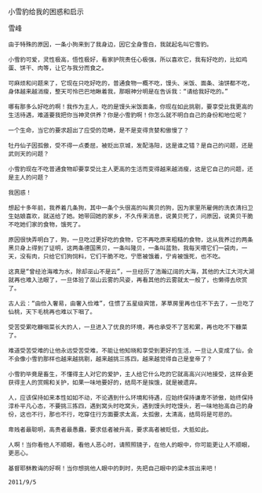 小雪豹给我的困惑和启示

雪峰


    由于特殊的原因，一条小狗来到了我身边，因它全身雪白，我就起名叫它雪豹。

    小雪豹可爱，灵性极高，悟性极好，看家护院责任心极强，所以喜欢它，我有好吃的，比如鸡蛋、饼干、肉等，让它与我分而食之。

    可麻烦和问题来了，它现在只吃好吃的，普通食物一概不吃，馒头、米饭、面条、油饼都不吃，身体越来越消瘦，整天可怜巴巴地瞅着我，那眼神分明是在告诉我：“请给我好吃的。”

    哪有那多么好吃的啊！我作为主人，吃的是馒头米饭面条，你现在如此挑剔，要享受比我更高的生活待遇，难道要我把你当神灵供养？你是小雪豹啊！你怎么就不明白自己的身份和地位呢？

    一个生命，当它的要求超出了应受的范畴，是不是变得贪婪和傲慢了？

    牡丹仙子因孤傲，受不得一点委屈，被贬出京城，发配洛阳，这是谁之错？是自己的问题，还是武则天的问题？

    小雪豹现在不吃普通食物却要享受比主人更高的生活而变得越来越消瘦，这是它自己的问题，还是主人的问题？

    我困惑！

    想起十多年前，我养着几条狗，其中一条个头很高的叫黄贝的狗，因为家里所雇佣的洗衣清扫卫生姑娘喜欢，就送给了她。她带回她的家乡，不久传来消息，说黄贝死了，问原因，说黄贝干脆不吃她们家的食物，饿死了。

    原因很快弄明白了，狗，一旦吃过更好吃的食物，它不再吃原来粗糙的食物，这从我养过的两条黑贝身上得到了证明，这两条德国黑贝，一条叫隆贝，一条叫蓝勃，我每天喂它们一袋肉，一天，没有肉，只给它们狗饲料，它们干脆不吃，宁愿被饿着，宁肯被饿死，也不吃。

    这真是“曾经沧海难为水，除却巫山不是云”，一旦经历了浩瀚辽阔的大海，其他的大江大河大湖就再也难入法眼了，一旦体验了巫山云雾的风姿，再看其他的云雾就太一般了，也懒得去欣赏了。

    古人云：“由俭入奢易，由奢入俭难”，住惯了五星级宾馆，茅草房里再也住不下去了，一旦吃了仙桃，天下毛桃再也难以下咽了。

    受苦受累吃糠咽菜长大的人，一旦进入了优良的环境，再也承受不了苦和累，再也吃不下糠菜了。

    难道受苦受难的让他永远受苦受难，不能让他知晓和享受到更好的生活，一旦让人变成了仙，会不会像小雪豹那样也越来越挑剔，越来越挑三拣四，越来越觉得自己是皇帝了？

    小雪豹毕竟是畜生，不懂得主人对它的爱护，主人给它什么吃的它就高高兴兴地接受，这样会更获得主人的赏赐和关护，如果一味地要好的，结局不是挨饿，就是被遗弃。

    人，应该保持如来本性如如不动，不论遇到什么环境和待遇，应始终保持谦卑不骄傲，始终保持淳朴平凡心态，不要挑三拣四，遇到窝头时吃窝头，遇到馒头时吃馒头，若一味地抬高自己的身份，这也不行，那也不行，吃穿住行方面要求太高，太孤傲，太清高，结局将是可悲的。

    卑贱者最聪明，高贵者最愚蠢，要求低者被升高，要求高者被贬低，大抵如此。

    人啊！当你看他人不顺眼，看他人恶心时，请照照镜子，在他人的眼中，你可能更让人不顺眼，更恶心。

    基督耶稣教诲的好啊！当你想挑他人眼中的刺时，先把自己眼中的梁木拔出来吧！

    2011/9/5



